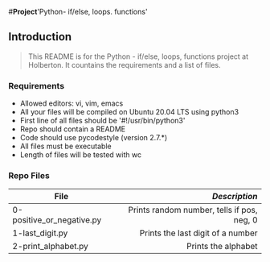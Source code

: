#**Project**'Python- if/else, loops. functions'

## Introduction
> This README is for the Python - if/else, loops, functions project at Holberton. It countains the requirements and a list of files.

### Requirements
- Allowed editors: vi, vim, emacs
- All your files will be compiled on Ubuntu 20.04 LTS using python3
- First line of all files should be '#!/usr/bin/python3'
- Repo should contain a README
- Code should use pycodestyle (version 2.7.*)
- All files must be executable
- Length of files will be tested with wc

### Repo Files
| **File** | *__Description__* |
|----------|----------------:|
|0-positive_or_negative.py| Prints random number, tells if pos, neg, 0|
|1-last_digit.py| Prints the last digit of a number|
|2-print_alphabet.py| Prints the alphabet|
